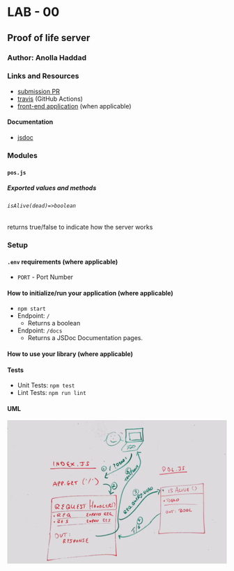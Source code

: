 # LAB - 00

## Proof of life server

### Author: Anolla Haddad

### Links and Resources

- [submission PR](https://github.com/401-advanced-javascript-Anolla/lab-00/pull/1)
- [travis](https://travis-ci.com/github/401-advanced-javascript-Anolla/lab-00) (GitHub Actions)
- [front-end application](https://lab-00-anola.herokuapp.com/) (when applicable)


#### Documentation
- [jsdoc](https://lab-00-anola.herokuapp.com/docs/)
<!-- - [back-end server url](http://xyz.com) (when applicable) -->


### Modules
#### `pos.js`
##### Exported values and methods


###### `isAlive(dead)=>boolean`
returns true/false to indicate how the server works

### Setup

#### `.env` requirements (where applicable)
<!-- i.e.
- `PORT` - Port Number
- `MONGODB_URI` - URL to the running mongo instance/db -->

- `PORT` - Port Number


#### How to initialize/run your application (where applicable)
<!-- - e.g. `npm start` -->

-  `npm start`
- Endpoint: `/`
  - Returns a boolean
- Endpoint: `/docs`
  - Returns a JSDoc Documentation pages.

#### How to use your library (where applicable)

#### Tests
<!-- - How do you run tests?
- Any tests of note?
- Describe any tests that you did not complete, skipped, etc -->

- Unit Tests: `npm test`
- Lint Tests: `npm run lint`

#### UML
<!-- Link to an image of the UML for your application and response to events -->
![UML Diagram](diagramm.png)

